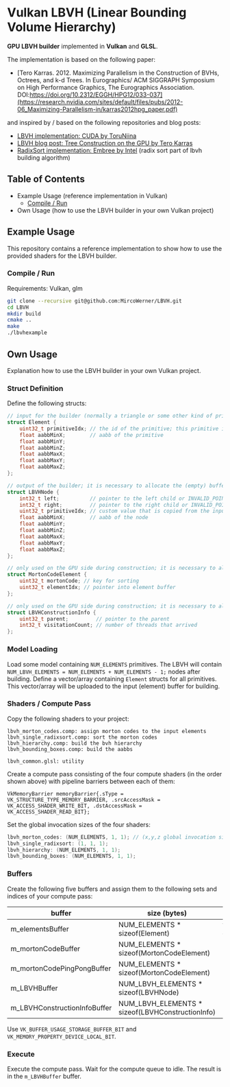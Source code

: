 # Vulkan LBVH (Linear Bounding Volume Hierarchy)

**GPU LBVH builder** implemented in **Vulkan** and **GLSL**.

The implementation is based on the following paper:
- [Tero Karras. 2012. Maximizing Parallelism in the Construction of BVHs, Octrees, and k-d Trees. In Eurographics/ ACM SIGGRAPH Symposium on High Performance Graphics, The Eurographics Association. DOI:https://doi.org/10.2312/EGGH/HPG12/033-037](https://research.nvidia.com/sites/default/files/pubs/2012-06_Maximizing-Parallelism-in/karras2012hpg_paper.pdf)

and inspired by / based on the following repositories and blog posts:
- [LBVH implementation: CUDA by ToruNiina](https://github.com/ToruNiina/lbvh)
- [LBVH blog post: Tree Construction on the GPU by Tero Karras](https://developer.nvidia.com/blog/thinking-parallel-part-iii-tree-construction-gpu/)
- [RadixSort implementation: Embree by Intel](https://github.com/embree/embree/blob/v4.0.0-ploc/kernels/rthwif/builder/gpu/sort.h) (radix sort part of lbvh building algorithm)

## Table of Contents
- Example Usage (reference implementation in Vulkan)
  - [Compile / Run](#compile--run)
- Own Usage (how to use the LBVH builder in your own Vulkan project)

<a name="compile--run"></a>
## Example Usage
This repository contains a reference implementation to show how to use the provided shaders for the LBVH builder.

### Compile / Run
Requirements: Vulkan, glm

```bash 
git clone --recursive git@github.com:MircoWerner/LBVH.git
cd LBVH
mkdir build
cmake ..
make
./lbvhexample
```

## Own Usage
Explanation how to use the LBVH builder in your own Vulkan project.

### Struct Definition
Define the following structs:
```cpp
// input for the builder (normally a triangle or some other kind of primitive); it is necessary to allocate and fill the buffer
struct Element {
    uint32_t primitiveIdx; // the id of the primitive; this primitive id is copied to the leaf nodes of the  LBVHNode
    float aabbMinX;        // aabb of the primitive
    float aabbMinY;
    float aabbMinZ;
    float aabbMaxX;
    float aabbMaxY;
    float aabbMaxZ;
};

// output of the builder; it is necessary to allocate the (empty) buffer
struct LBVHNode {
    int32_t left;          // pointer to the left child or INVALID_POINTER in case of leaf
    int32_t right;         // pointer to the right child or INVALID_POINTER in case of leaf
    uint32_t primitiveIdx; // custom value that is copied from the input Element or 0 in case of inner node
    float aabbMinX;        // aabb of the node
    float aabbMinY;
    float aabbMinZ;
    float aabbMaxX;
    float aabbMaxY;
    float aabbMaxZ;
};

// only used on the GPU side during construction; it is necessary to allocate the (empty) buffer
struct MortonCodeElement {
    uint32_t mortonCode; // key for sorting
    uint32_t elementIdx; // pointer into element buffer
};

// only used on the GPU side during construction; it is necessary to allocate the (empty) buffer
struct LBVHConstructionInfo {
    uint32_t parent;         // pointer to the parent
    int32_t visitationCount; // number of threads that arrived
};
```

### Model Loading
Load some model containing `NUM_ELEMENTS` primitives. The LBVH will contain `NUM_LBVH_ELEMENTS = NUM_ELEMENTS + NUM_ELEMENTS - 1;` nodes after building.
Define a vector/array containing `Element` structs for all primitives. This vector/array will be uploaded to the input (element) buffer for building.

### Shaders / Compute Pass
Copy the following shaders to your project:
```
lbvh_morton_codes.comp: assign morton codes to the input elements
lbvh_single_radixsort.comp: sort the morton codes
lbvh_hierarchy.comp: build the bvh hierarchy
lbvh_bounding_boxes.comp: build the aabbs

lbvh_common.glsl: utility
```
Create a compute pass consisting of the four compute shaders (in the order shown above) with pipeline barriers between each of them:
```
VkMemoryBarrier memoryBarrier{.sType = VK_STRUCTURE_TYPE_MEMORY_BARRIER, .srcAccessMask = VK_ACCESS_SHADER_WRITE_BIT, .dstAccessMask = VK_ACCESS_SHADER_READ_BIT};
```
Set the global invocation sizes of the four shaders:
```cpp
lbvh_morton_codes: (NUM_ELEMENTS, 1, 1); // (x,y,z global invocation sizes)
lbvh_single_radixsort: (1, 1, 1);
lbvh_hierarchy: (NUM_ELEMENTS, 1, 1);
lbvh_bounding_boxes: (NUM_ELEMENTS, 1, 1);
```

### Buffers
Create the following five buffers and assign them to the following sets and indices of your compute pass:

| buffer | size (bytes) | initialize      | (set,index)       |
| - | - |-----------------|-------------------|
| m_elementsBuffer | NUM_ELEMENTS * sizeof(Element) | vector of elements | (0,1),(2,1)       |
| m_mortonCodeBuffer | NUM_ELEMENTS * sizeof(MortonCodeElement) | - | (0,0),(1,0),(2,0) |
| m_mortonCodePingPongBuffer | NUM_ELEMENTS * sizeof(MortonCodeElement) | - | (1,1)             |
| m_LBVHBuffer | NUM_LBVH_ELEMENTS * sizeof(LBVHNode) | - | (2,2),(3,0)       |
| m_LBVHConstructionInfoBuffer | NUM_LBVH_ELEMENTS * sizeof(LBVHConstructionInfo) | - | (2,3),(3,1)       |

Use `VK_BUFFER_USAGE_STORAGE_BUFFER_BIT` and `VK_MEMORY_PROPERTY_DEVICE_LOCAL_BIT`.

### Execute 
Execute the compute pass. Wait for the compute queue to idle. The result is in the `m_LBVHBuffer` buffer.